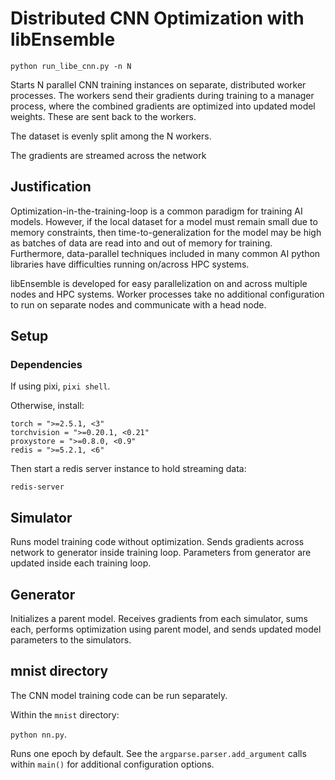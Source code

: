 
# Distributed CNN Optimization with libEnsemble

`python run_libe_cnn.py -n N`

Starts N parallel CNN training instances on separate, distributed
worker processes. The workers send their gradients during training
to a manager process, where the combined gradients are optimized
into updated model weights. These are sent back to the workers.

The dataset is evenly split among the N workers.

The gradients are streamed across the network

## Justification

Optimization-in-the-training-loop is a common paradigm for training AI models.
However, if the local dataset for a model must remain small due to memory constraints,
then time-to-generalization for the model may be high as batches of data are read into
and out of memory for training. Furthermore, data-parallel techniques included in many
common AI python libraries have difficulties running on/across HPC systems.

libEnsemble is developed for easy parallelization on and across multiple nodes and HPC
systems. Worker processes take no additional configuration to run on separate nodes
and communicate with a head node.

## Setup

### Dependencies

If using pixi, `pixi shell`.

Otherwise, install:

```
torch = ">=2.5.1, <3"
torchvision = ">=0.20.1, <0.21"
proxystore = ">=0.8.0, <0.9"
redis = ">=5.2.1, <6"
```

Then start a redis server instance to hold streaming data:

`redis-server`

## Simulator

Runs model training code without optimization. Sends gradients across
network to generator inside training loop. Parameters from generator
are updated inside each training loop.

## Generator

Initializes a parent model. Receives gradients from each simulator,
sums each, performs optimization using parent model, and sends
updated model parameters to the simulators.

## mnist directory

The CNN model training code can be run separately.

Within the `mnist` directory:

`python nn.py`.

Runs one epoch by default. See the `argparse.parser.add_argument`
calls within `main()` for additional configuration options.